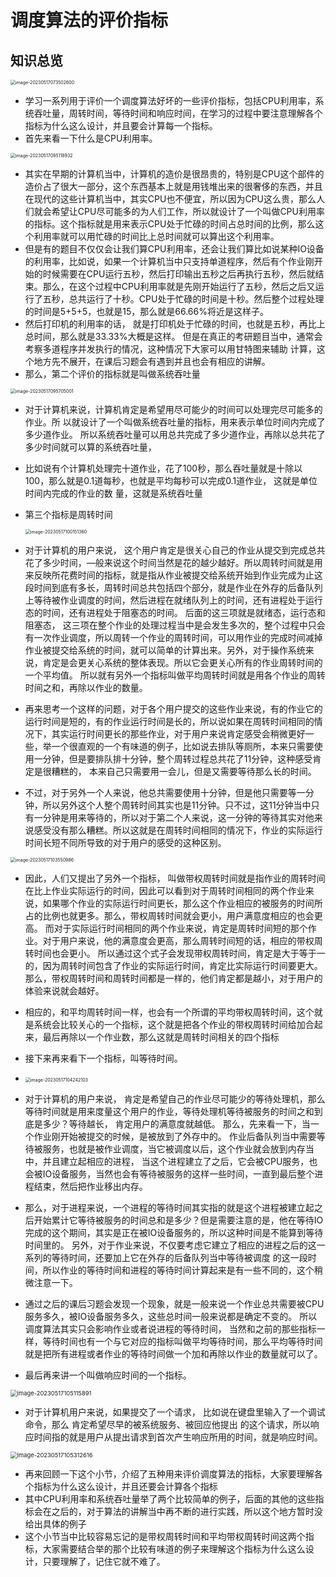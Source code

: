 # 调度算法的评价指标



## 知识总览

<img src="https://cvp.oss-cn-shanghai.aliyuncs.com/picgo/202305170735723.png" alt="image-20230517073502600" style="zoom:50%;" />

* 学习一系列用于评价一个调度算法好坏的一些评价指标，包括CPU利用率，系统吞吐量，周转时间，等待时间和响应时间，在学习的过程中要注意理解各个指标为什么这么设计，并且要会计算每一个指标。
* 首先来看一下什么是CPU利用率。

<img src="https://cvp.oss-cn-shanghai.aliyuncs.com/picgo/202305170951115.png" alt="image-20230517095118932" style="zoom: 50%;" />

* 其实在早期的计算机当中，计算机的造价是很昂贵的，特别是CPU这个部件的造价占了很大一部分，这个东西基本上就是用钱堆出来的很奢侈的东西，并且在现代的这些计算机当中，其实CPU也不便宜，所以因为CPU这么贵，那么人们就会希望让CPU尽可能多的为人们工作，所以就设计了一个叫做CPU利用率的指标。这个指标就是用来表示CPU处于忙碌的时间占总时间的比例，那么这个利用率就可以用忙碌的时间比上总时间就可以算出这个利用率。
* 但是有的题目不仅仅会让我们算CPU利用率，还会让我们算比如说某种IO设备的利用率，比如说，如果一个计算机当中只支持单道程序，然后有个作业刚开始的时候需要在CPU运行五秒，然后打印输出五秒之后再执行五秒，然后就结束。那么，在这个过程中CPU利用率就是先刚开始运行了五秒，然后之后又运行了五秒，总共运行了十秒。CPU处于忙碌的时间是十秒。然后整个过程处理的时间是5+5+5，也就是15，那么就是66.66%将近是这样子。 
* 然后打印机的利用率的话， 就是打印机处于忙碌的时间，也就是五秒，再比上总时间，那么就是33.33%大概是这样。 但是在真正的考研题目当中，通常会考察多道程序并发执行的情况，这种情况下大家可以用甘特图来辅助
  计算，这个地方先不展开，在课后习题会有遇到并且也会有相应的讲解。 
* 那么，第二个评价的指标就是叫做系统吞吐量

<img src="https://cvp.oss-cn-shanghai.aliyuncs.com/picgo/202305170957137.png" alt="image-20230517095705001" style="zoom:50%;" />

* 对于计算机来说，计算机肯定是希望用尽可能少的时间可以处理完尽可能多的作业。所
  以就设计了一个叫做系统吞吐量的指标，用来表示单位时间内完成了多少道作业。 所以系统吞吐量可以用总共完成了多少道作业，再除以总共花了多少时间就可以算的系统吞吐量， 

* 比如说有个计算机处理完十道作业，花了100秒，那么吞吐量就是十除以100，那么就是0.1道每秒，也就是平均每秒可以完成0.1道作业， 这就是单位时间内完成的作业的数
  量，这就是系统吞吐量

* 第三个指标是周转时间

  <img src="https://cvp.oss-cn-shanghai.aliyuncs.com/picgo/202305171001542.png" alt="image-20230517100151360" style="zoom:50%;" />

* 对于计算机的用户来说， 这个用户肯定是很关心自己的作业从提交到完成总共花了多少时间，—般来说这个时间当然是花的越少越好。所以周转时间就是用来反映所花费时间的指标，就是指从作业被提交给系统开始到作业完成为止这段时间到底有多长，周转时间总共包括四个部分，就是作业在外存的后备队列上等待被作业调度的时间，然后进程在就绪队列上的时间，还有进程处于运行态的时间，还有进程处于阻塞态的时间。 后面的这三项就是就绪态，运行态和阻塞态， 这三项在整个作业的处理过程当中是会发生多次的，整个过程中只会有一次作业调度，所以周转一个作业的周转时间，可以用作业的完成时间减掉作业被提交给系统的时间，就可以简单的计算出来。另外，对于操作系统来说，肯定是会更关心系统的整体表现。所以它会更关心所有的作业周转时间的一个平均值。 所以就有另外一个指标叫做平均周转时间就是用各个作业的周转时间之和，再除以作业的数量。 

* 再来思考一个这样的问题，对于各个用户提交的这些作业来说，有的作业它的运行时间是短的，有的作业运行时间是长的，所以说如果在周转时间相同的情况下，其实运行时间更长的那些作业，对于用户来说肯定感受会稍微更好一些，举一个很直观的一个有味道的例子，比如说去排队等厕所，本来只需要使用一分钟，但是要排队排十分钟，整个周转过程总共花了11分钟，这种感受肯定是很糟糕的， 本来自己只需要用一会儿，但是又需要等待那么长的时间。

* 不过，对于另外一个人来说，他总共需要使用十分钟，但是他只需要等一分钟，所以另外这个人整个周转时间其实也是11分钟。只不过，这11分钟当中只有一分钟是用来等待的，所以对于第二个人来说，这一分钟的等待其实对他来说感受没有那么糟糕。所以这就是在周转时间相同的情况下，作业的实际运行时间长短不同所导致的对于用户的感受的这种区别。

<img src="https://cvp.oss-cn-shanghai.aliyuncs.com/picgo/202305171035154.png" alt="image-20230517103550986" style="zoom: 50%;" />

* 因此，人们又提出了另外一个指标， 叫做带权周转时间就是指作业的周转时间在比上作业实际运行的时间，因此可以看到对于周转时间相同的两个作业来说，如果哪个作业的实际运行时间更长，那么这个作业相应的被服务的时间所占的比例也就更多。那么，带权周转时间就会更小，用户满意度相应的也会更高。 而对于实际运行时间相同的两个作业来说，肯定是周转时间短的那个作业。对于用户来说，他的满意度会更高，那么周转时间短的话，相应的带权周转时间也会更小。 所以通过这个式子会发现带权周转时间，肯定是大于等于一的，因为周转时间包含了作业的实际运行时间，肯定比实际运行时间要更大。 那么，带权周转时间和周转时间都是一样的，他们肯定都是越小，对于用户的体验来说就会越好。 
* 相应的，和平均周转时间一样，也会有一个所谓的平均带权周转时间，这个就是系统会比较关心的一个指标，这个就是把各个作业的带权周转时间给加合起来，最后再除以一个作业数，那么这就是周转时间相关的四个指标

* 接下来再来看下一个指标，叫等待时间。 

* <img src="https://cvp.oss-cn-shanghai.aliyuncs.com/picgo/202305171042256.png" alt="image-20230517104242103" style="zoom:50%;" />
* 对于计算机的用户来说， 肯定是希望自己的作业尽可能少的等待处理机，那么等待时间就是用来度量这个用户的作业，等待处理机等待被服务的时间之和到底是多少？等待越长， 肯定用户的满意度就越低。 那么，先来看一下，当一个作业刚开始被提交的时候，是被放到了外存中的。 作业后备队列当中需要等待被服务，也就是被作业调度，当它被调度以后，这个作业就会放到内存当中，并且建立起相应的进程， 当这个进程建立了之后，它会被CPU服务，也会被IO设备服务，当然也会有等待被服务的这样一些时间，一直到最后整个进程结束，然后把作业移出内存。 
* 那么，对于进程来说，一个进程的等待时间其实指的就是这个进程被建立起之后开始累计它等待被服务的时间总和是多少？但是需要注意的是，他在等待IO完成的这个期间，其实是正在被IO设备服务的，所以这种时间是不能算到等待时间里的。 另外，对于作业来说，不仅要考虑它建立了相应的进程之后的这一系列的等待时间，还要加上它在外存的后备队列当中等待被调度 的这一段时间，所以作业的等待时间和进程的等待时间计算起来是有一些不同的，这个稍微注意一下。
* 通过之后的课后习题会发现一个现象，就是一般来说一个作业总共需要被CPU服务多久，被IO设备服务多久，这些总时间一般来说都是确定不变的。 所以调度算法其实只会影响作业或者说进程的等待时间， 当然和之前的那些指标一样，等待时间也有一个与它对应的指标叫做平均等待时间，那么平均等待时间就是把所有进程或者作业的等待时间做一个加和再除以作业的数量就可以了。
* 最后再来讲一个叫做响应时间的一个指标。

<img src="https://cvp.oss-cn-shanghai.aliyuncs.com/picgo/202305171051976.png" alt="image-20230517105115891" style="zoom: 67%;" />

* 对于计算机用户来说，如果提交了一个请求，
  比如说在键盘里输入了一个调试命令，那么
  肯定希望尽早的被系统服务、被回应他提出
  的这个请求，所以响应时间指的就是用户从提出请求到首次产生响应所用的时间，就是响应时间。

<img src="https://cvp.oss-cn-shanghai.aliyuncs.com/picgo/202305171053788.png" alt="image-20230517105312616" style="zoom: 67%;" />

* 再来回顾一下这个小节，介绍了五种用来评价调度算法的指标，大家要理解各个指标为什么这么设计，并且还要会计算各个指标
* 其中CPU利用率和系统吞吐量举了两个比较简单的例子，后面的其他的这些指标会在之后的，对于算法的讲解当中再不断的进行实践，所以这个地方暂时没给出具体的例子
* 这个小节当中比较容易忘记的是带权周转时间和平均带权周转时间这两个指标，大家需要结合举的那个比较有味道的例子来理解这个指标为什么这么设计，只要理解了，记住它就不难了。 